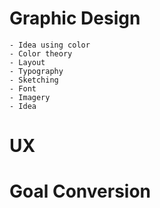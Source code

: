 # Graphic Design
    - Idea using color
    - Color theory
    - Layout
    - Typography
    - Sketching
    - Font
    - Imagery
    - Idea

# UX

# Goal Conversion